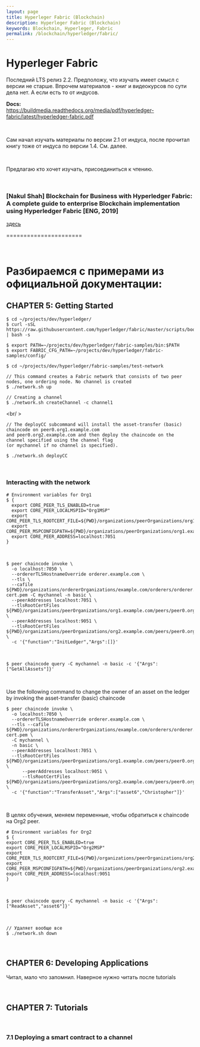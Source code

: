 ```yaml
---
layout: page
title: Hyperleger Fabric (Blockchain)
description: Hyperleger Fabric (Blockchain)
keywords: Blockchain, Hyperleger, Fabric
permalink: /blockchain/hyperledger/fabric/
---
```


# Hyperleger Fabric

Последний LTS релиз 2.2. Предположу, что изучать имеет смысл с версии не старше. Впрочем материалов - книг и видеокурсов по сути дела нет. А если есть то от индусов.

**Docs:**  
https://buildmedia.readthedocs.org/media/pdf/hyperledger-fabric/latest/hyperledger-fabric.pdf

<br/>

Сам начал изучать материалы по версии 2.1 от индуса, после прочитал книгу тоже от индуса по версии 1.4. См. далее.

<br/>

Предлагаю кто хочет изучать, присоединиться к чтению.

<br/>

### [Nakul Shah] Blockchain for Business with Hyperledger Fabric: A complete guide to enterprise Blockchain implementation using Hyperledger Fabric [ENG, 2019]

<a href="/books/blockchain/hyperledger/en/fabric/blockchain-for-business-with-hyperledger-fabric/">здесь</a>

======================

<br/>

# Разбираемся с примерами из официальной документации:

## CHAPTER 5: Getting Started

    $ cd ~/projects/dev/hyperledger/
    $ curl -sSL https://raw.githubusercontent.com/hyperledger/fabric/master/scripts/bootstrap.sh | bash -s

    $ export PATH=~/projects/dev/hyperledger/fabric-samples/bin:$PATH
    $ export FABRIC_CFG_PATH=~/projects/dev/hyperledger/fabric-samples/config/

    $ cd ~/projects/dev/hyperledger/fabric-samples/test-network

    // This command creates a Fabric network that consists of two peer nodes, one ordering node. No channel is created
    $ ./network.sh up

    // Creating a channel
    $ ./network.sh createChannel -c channel1

<br/ >

    // The deployCC subcommand will install the asset-transfer (basic) chaincode on peer0.org1.example.com
    and peer0.org2.example.com and then deploy the chaincode on the channel specified using the channel flag
    (or mychannel if no channel is specified).

    $ ./network.sh deployCC

<br/>

### Interacting with the network

    # Environment variables for Org1
    $ {
      export CORE_PEER_TLS_ENABLED=true
      export CORE_PEER_LOCALMSPID="Org1MSP"
      export CORE_PEER_TLS_ROOTCERT_FILE=${PWD}/organizations/peerOrganizations/org1.example.com/peers/peer0.org1.example.com/tls/ca.crt
      export CORE_PEER_MSPCONFIGPATH=${PWD}/organizations/peerOrganizations/org1.example.com/users/Admin@org1.example.com/msp
      export CORE_PEER_ADDRESS=localhost:7051
    }

<br/>

    $ peer chaincode invoke \
      -o localhost:7050 \
      --ordererTLSHostnameOverride orderer.example.com \
      --tls \
      --cafile ${PWD}/organizations/ordererOrganizations/example.com/orderers/orderer.example.com/msp/tlscacerts/tlsca.example.com-cert.pem -C mychannel -n basic \
      --peerAddresses localhost:7051 \
      --tlsRootCertFiles ${PWD}/organizations/peerOrganizations/org1.example.com/peers/peer0.org1.example.com/tls/ca.crt \
      --peerAddresses localhost:9051 \
      --tlsRootCertFiles ${PWD}/organizations/peerOrganizations/org2.example.com/peers/peer0.org2.example.com/tls/ca.crt \
      -c '{"function":"InitLedger","Args":[]}'

<br/>

    $ peer chaincode query -C mychannel -n basic -c '{"Args":["GetAllAssets"]}'

<br/>

Use the following command to change the owner of an asset on the ledger by invoking the asset-transfer (basic) chaincode

    $ peer chaincode invoke \
      -o localhost:7050 \
      --ordererTLSHostnameOverride orderer.example.com \
      --tls --cafile ${PWD}/organizations/ordererOrganizations/example.com/orderers/orderer.example.com/msp/tlscacerts/tlsca.example.com-cert.pem \
      -C mychannel \
      -n basic \
      --peerAddresses localhost:7051 \
      --tlsRootCertFiles ${PWD}/organizations/peerOrganizations/org1.example.com/peers/peer0.org1.example.com/tls/ca.crt \
          --peerAddresses localhost:9051 \
          --tlsRootCertFiles ${PWD}/organizations/peerOrganizations/org2.example.com/peers/peer0.org2.example.com/tls/ca.crt \
      -c '{"function":"TransferAsset","Args":["asset6","Christopher"]}'

<br/>

В целях обучения, меняем переменные, чтобы обратиться к chaincode на Org2 peer.

    # Environment variables for Org2
    $ {
    export CORE_PEER_TLS_ENABLED=true
    export CORE_PEER_LOCALMSPID="Org2MSP"
    export CORE_PEER_TLS_ROOTCERT_FILE=${PWD}/organizations/peerOrganizations/org2.example.com/peers/peer0.org2.example.com/tls/ca.crt
    export CORE_PEER_MSPCONFIGPATH=${PWD}/organizations/peerOrganizations/org2.example.com/users/Admin@org2.example.com/msp
    export CORE_PEER_ADDRESS=localhost:9051
    }

<br/>

    $ peer chaincode query -C mychannel -n basic -c '{"Args":["ReadAsset","asset6"]}'

<br/>

    // Удаляет вообще все
    $ ./network.sh down

<br/>

## CHAPTER 6: Developing Applications

Читал, мало что запомнил. Наверное нужно читать после tutorials

<br/>

## CHAPTER 7: Tutorials

<br/>

### 7.1 Deploying a smart contract to a channel

